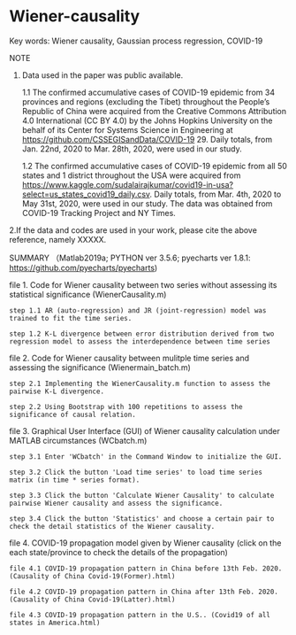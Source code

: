 # Wiener-causality

Key words: Wiener causality, Gaussian process regression, COVID-19

NOTE

1. Data used in the paper was public available.

    1.1 The confirmed accumulative cases of COVID-19 epidemic from 34 provinces and regions (excluding the Tibet) throughout the People’s Republic of China were acquired from the Creative Commons Attribution 4.0 International (CC BY 4.0) by the Johns Hopkins University on the behalf of its Center for Systems Science in Engineering at https://github.com/CSSEGISandData/COVID-19 29. Daily totals, from Jan. 22nd, 2020 to Mar. 28th, 2020, were used in our study.

    1.2 The confirmed accumulative cases of COVID-19 epidemic from all 50 states and 1 district throughout the USA were acquired from https://www.kaggle.com/sudalairajkumar/covid19-in-usa?select=us_states_covid19_daily.csv. Daily totals, from Mar. 4th, 2020 to May 31st, 2020, were used in our study. The data was obtained from COVID-19 Tracking Project and NY Times.

2.If the data and codes are used in your work, please cite the above reference, namely XXXXX.



SUMMARY （Matlab2019a; PYTHON ver 3.5.6; pyecharts ver 1.8.1: https://github.com/pyecharts/pyecharts)

file 1. Code for Wiener causality between two series without assessing its statistical significance (WienerCausality.m)

    step 1.1 AR (auto-regression) and JR (joint-regression) model was trained to fit the time series.

    step 1.2 K-L divergence between error distribution derived from two regression model to assess the interdependence between time series


file 2. Code for Wiener causality between mulitple time series and assessing the significance (Wienermain_batch.m)

    step 2.1 Implementing the WienerCausality.m function to assess the pairwise K-L divergence.

    step 2.2 Using Bootstrap with 100 repetitions to assess the significance of causal relation.


file 3. Graphical User Interface (GUI) of Wiener causality calculation under MATLAB circumstances (WCbatch.m)

    step 3.1 Enter 'WCbatch' in the Command Window to initialize the GUI.

    step 3.2 Click the button 'Load time series' to load time series matrix (in time * series format).

    step 3.3 Click the button 'Calculate Wiener Causality' to calculate pairwise Wiener causality and assess the significance.

    step 3.4 Click the button 'Statistics' and choose a certain pair to check the detail statistics of the Wiener causality.


file 4. COVID-19 propagation model given by Wiener causality (click on the each state/province to check the details of the propagation)

    file 4.1 COVID-19 propagation pattern in China before 13th Feb. 2020.(Causality of China Covid-19(Former).html)

    file 4.2 COVID-19 propagation pattern in China after 13th Feb. 2020.(Causality of China Covid-19(Latter).html)

    file 4.3 COVID-19 propagation pattern in the U.S.. (Covid19 of all states in America.html)

